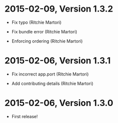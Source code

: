 2015-02-09, Version 1.3.2
=========================

 * Fix typo (Ritchie Martori)

 * Fix bundle error (Ritchie Martori)

 * Enforcing ordering (Ritchie Martori)


2015-02-06, Version 1.3.1
=========================

 * Fix incorrect app.port (Ritchie Martori)

 * Add contributing details (Ritchie Martori)


2015-02-06, Version 1.3.0
=========================

 * First release!
